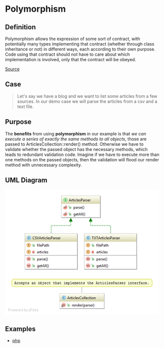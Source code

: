# Polymorphism

## Definition
Polymorphism allows the expression of some sort of contract, with potentially many types implementing that contract (whether through class inheritance or not) in different ways, each according to their own purpose. Code using that contract should not have to care about which implementation is involved, only that the contract will be obeyed.

[Source](http://stackoverflow.com/questions/409969/polymorphism-define-in-just-two-sentences)

## Case
> Let's say we have a blog and we want to list some articles from a few sources. In our demo case we will parse the articles from a csv and a text file.

## Purpose
The **benefits** from using **polymorphism** in our example is that *we can execute a series of exactly the same methods to all objects*, those are passed to ArticlesCollection::render() method.
Otherwise we have to validate whether the passed object has the necessary methods, which leads to redundant validation code.
Imagine if we have to execute more than one methods on the passed objects, then the validation will flood our render method with unnecessary complexity.

## UML Diagram
![Polymorphism UML diagram](https://github.com/jordan-enev/oop/blob/master/polymorphism/php/uml_diagram.png)

## Examples
* [php](https://github.com/jordan-enev/oop/tree/master/polymorphism/php)